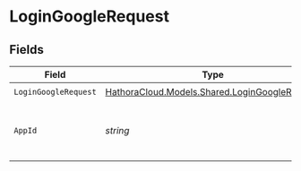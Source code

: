 # LoginGoogleRequest


## Fields

| Field                                                                                      | Type                                                                                       | Required                                                                                   | Description                                                                                | Example                                                                                    |
| ------------------------------------------------------------------------------------------ | ------------------------------------------------------------------------------------------ | ------------------------------------------------------------------------------------------ | ------------------------------------------------------------------------------------------ | ------------------------------------------------------------------------------------------ |
| `LoginGoogleRequest`                                                                       | [HathoraCloud.Models.Shared.LoginGoogleRequest](../../Models/Shared/LoginGoogleRequest.md) | :heavy_check_mark:                                                                         | N/A                                                                                        |                                                                                            |
| `AppId`                                                                                    | *string*                                                                                   | :heavy_minus_sign:                                                                         | N/A                                                                                        | app-af469a92-5b45-4565-b3c4-b79878de67d2                                                   |